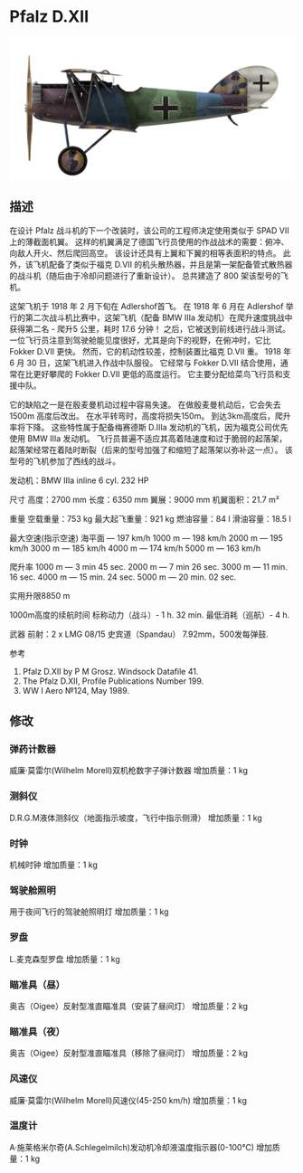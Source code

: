﻿# Pfalz D.XII

![pfalzd12](../images/pfalzd12.png)

## 描述

在设计 Pfalz 战斗机的下一个改装时，该公司的工程师决定使用类似于 SPAD VII 上的薄截面机翼。 这样的机翼满足了德国飞行员使用的作战战术的需要：俯冲、向敌人开火、然后爬回高空。 该设计还具有上翼和下翼的相等表面积的特点。 此外，该飞机配备了类似于福克 D.VII 的机头散热器，并且是第一架配备管式散热器的战斗机（随后由于冷却问题进行了重新设计）。 总共建造了 800 架该型号的飞机。

这架飞机于 1918 年 2 月下旬在 Adlershof首飞。 在 1918 年 6 月在 Adlershof 举行的第二次战斗机比赛中，这架飞机（配备 BMW IIIa 发动机）在爬升速度挑战中获得第二名 - 爬升5 公里，耗时 17.6 分钟！ 之后，它被送到前线进行战斗测试。 一位飞行员注意到驾驶舱能见度很好，尤其是向下的视野，在俯冲时，它比 Fokker D.VII 更快。 然而，它的机动性较差，控制装置比福克 D.VII 重。 1918 年 6 月 30 日，这架飞机进入作战中队服役。 它经常与 Fokker D.VII 结合使用，通常在比更好攀爬的 Fokker D.VII 更低的高度运行。 它主要分配给菜鸟飞行员和支援中队。

它的缺陷之一是在殷麦曼机动过程中容易失速。 在做殷麦曼机动后，它会失去 1500m 高度后改出。 在水平转弯时，高度将损失150m。 到达3km高度后，爬升率将下降。 这些特性属于配备梅赛德斯 D.IIIa 发动机的飞机，因为福克公司优先使用 BMW IIIa 发动机。 飞行员普遍不适应其高着陆速度和过于脆弱的起落架，起落架经常在着陆时断裂（后来的型号加强了和缩短了起落架以弥补这一点）。 该型号的飞机参加了西线的战斗。


发动机：BMW IIIa inline 6 cyl. 232 HP

尺寸
高度：2700 mm
长度：6350 mm
翼展：9000 mm
机翼面积：21.7 m²

重量
空载重量：753 kg
最大起飞重量：921 kg
燃油容量：84 l
滑油容量：18.5 l

最大空速(指示空速)
海平面 —  197 km/h
1000 m — 198 km/h
2000 m — 195 km/h
3000 m — 185 km/h
4000 m — 174 km/h
5000 m — 163 km/h

爬升率
1000 m — 3 min 45 sec.
2000 m — 7 min 26 sec.
3000 m — 11 min. 16 sec.
4000 m — 15 min. 24 sec.
5000 m — 20 min. 02 sec.

实用升限8850 m

1000m高度的续航时间
标称动力（战斗）- 1 h. 32 min.
最低消耗（巡航）- 4 h.

武器
前射：2 х LMG 08/15 史宾道（Spandau） 7.92mm，500发每弹鼓.

参考
1) Pfalz D.XII by P M Grosz. Windsock Datafile 41.
2) The Pfalz D.XII, Profile Publications Number 199.
3) WW I Aero №124, May 1989.

## 修改


### 弹药计数器

威廉·莫雷尔(Wilhelm Morell)双机枪数字子弹计数器
增加质量：1 kg


### 测斜仪

D.R.G.M液体测斜仪（地面指示坡度，飞行中指示侧滑）
增加质量：1 kg


### 时钟

机械时钟
增加质量：1 kg


### 驾驶舱照明

用于夜间飞行的驾驶舱照明灯
增加质量：1 kg


### 罗盘

L.麦克森型罗盘
增加质量：1 kg


### 瞄准具（昼）

奥吉（Oigee）反射型准直瞄准具（安装了昼间灯）
增加质量：2 kg


### 瞄准具（夜）

奥吉（Oigee）反射型准直瞄准具（移除了昼间灯）
增加质量：2 kg


### 风速仪

威廉·莫雷尔(Wilhelm Morell)风速仪(45-250 km/h)
增加质量：1 kg
﻿

### 温度计

A·施莱格米尔奇(A.Schlegelmilch)发动机冷却液温度指示器(0-100℃)
增加质量：1 kg
